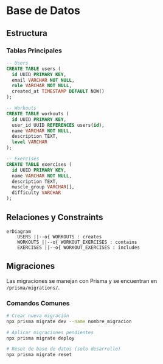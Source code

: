 # Base de Datos

## Estructura

### Tablas Principales

```sql
-- Users
CREATE TABLE users (
  id UUID PRIMARY KEY,
  email VARCHAR NOT NULL,
  role VARCHAR NOT NULL,
  created_at TIMESTAMP DEFAULT NOW()
);

-- Workouts
CREATE TABLE workouts (
  id UUID PRIMARY KEY,
  user_id UUID REFERENCES users(id),
  name VARCHAR NOT NULL,
  description TEXT,
  level VARCHAR
);

-- Exercises
CREATE TABLE exercises (
  id UUID PRIMARY KEY,
  name VARCHAR NOT NULL,
  description TEXT,
  muscle_group VARCHAR[],
  difficulty VARCHAR
);
```

## Relaciones y Constraints

```mermaid
erDiagram
    USERS ||--o{ WORKOUTS : creates
    WORKOUTS ||--o{ WORKOUT_EXERCISES : contains
    EXERCISES ||--o{ WORKOUT_EXERCISES : includes
```

## Migraciones

Las migraciones se manejan con Prisma y se encuentran en `/prisma/migrations/`.

### Comandos Comunes

```bash
# Crear nueva migración
npx prisma migrate dev --name nombre_migracion

# Aplicar migraciones pendientes
npx prisma migrate deploy

# Reset de base de datos (solo desarrollo)
npx prisma migrate reset
```
